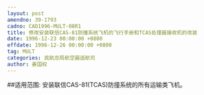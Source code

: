 ```yaml
---
layout: post
amendno: 39-1793
cadno: CAD1996-MULT-08R1
title: 修改安装联信CAS-81防撞系统飞机的飞行手册和TCAS处理器接收机的改装
date: 1996-12-23 00:00:00 +0800
effdate: 1996-12-26 00:00:00 +0800
tag: MULT
categories: 民航总局航空器适航司
author: 姜国权
---
```


##适用范围:
安装联信CAS-81(TCAS)防撞系统的所有运输类飞机。


